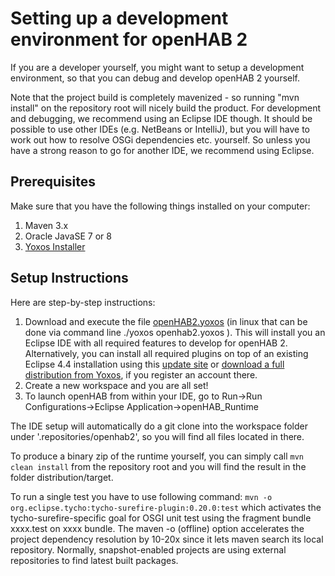 # Setting up a development environment for openHAB 2

If you are a developer yourself, you might want to setup a development environment, so that you can debug and develop openHAB 2 yourself.

Note that the project build is completely mavenized - so running "mvn install" on the repository root will nicely build the product. For development and debugging, we recommend using an Eclipse IDE though. It should be possible to use other IDEs (e.g. NetBeans or IntelliJ), but you will have to work out how to resolve OSGi dependencies etc. yourself. So unless you have a strong reason to go for another IDE, we recommend using Eclipse.

## Prerequisites

Make sure that you have the following things installed on your computer:

1. Maven 3.x
1. Oracle JavaSE 7 or 8 
1. [Yoxos Installer](https://yoxos.eclipsesource.com/downloadlauncher.html)

## Setup Instructions

Here are step-by-step instructions:
 
1. Download and execute the file [openHAB2.yoxos](https://raw.githubusercontent.com/openhab/openhab2/master/targetplatform/openhab2.yoxos) (in linux that can be done via command line ./yoxos openhab2.yoxos 
). This will install you an Eclipse IDE with all required features to develop for openHAB 2. Alternatively, you can install all required plugins on top of an existing Eclipse 4.4 installation using this [update site](http://yoxos.eclipsesource.com/userdata/profile/ffb4645d9f172d6d927e2b25f19d1813) or [download a full distribution from Yoxos](http://yoxos.eclipsesource.com/userdata/profile/ffb4645d9f172d6d927e2b25f19d1813), if you register an account there.
1. Create a new workspace and you are all set!
1. To launch openHAB from within your IDE, go to Run->Run Configurations->Eclipse Application->openHAB_Runtime

The IDE setup will automatically do a git clone into the workspace folder under '.repositories/openhab2', so you will find all files located in there.

To produce a binary zip of the runtime yourself, you can simply call `mvn clean install` from the repository root and you will find the result in the folder distribution/target.

To run a single test you have to use following command: `mvn -o org.eclipse.tycho:tycho-surefire-plugin:0.20.0:test` which activates the tycho-surefire-specific goal for OSGI unit test using the fragment bundle xxxx.test on xxxx bundle. The maven -o (offline) option accelerates the project dependency resolution by 10-20x since it lets maven search its local repository. Normally, snapshot-enabled projects are using external repositories to find latest built packages.
